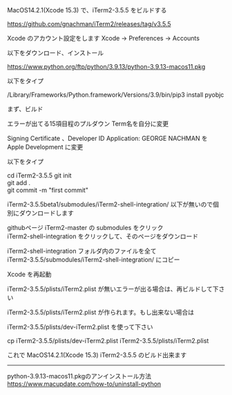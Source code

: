 MacOS14.2.1(Xcode 15.3) で、iTerm2-3.5.5 をビルドする

https://github.com/gnachman/iTerm2/releases/tag/v3.5.5

Xcode のアカウント設定をします
Xcode -> Preferences -> Accounts

以下をダウンロード、インストール

https://www.python.org/ftp/python/3.9.13/python-3.9.13-macos11.pkg

以下をタイプ

/Library/Frameworks/Python.framework/Versions/3.9/bin/pip3 install pyobjc

まず、ビルド

エラーが出てる15項目程のプルダウン Term名を自分に変更

Signing Certificate 、Developer ID Application: GEORGE NACHMAN を Apple Development に変更

以下をタイプ

cd iTerm2-3.5.5
git init  
git add .  
git commit -m "first commit"

iTerm2-3.5.5beta1/submodules/iTerm2-shell-integration/ 以下が無いので個別にダウンロードします

githubページ iTerm2-master の submodules をクリック  
iTerm2-shell-integration をクリックして、そのページをダウンロード

iTerm2-shell-integration フォルダ内のファイルを全て  
iTerm2-3.5.5/submodules/iTerm2-shell-integration/ にコピー

Xcode を再起動

iTerm2-3.5.5/plists/iTerm2.plist が無いエラーが出る場合は、再ビルドして下さい

iTerm2-3.5.5/plists/iTerm2.plist が作られます。もし出来ない場合は

iTerm2-3.5.5/plists/dev-iTerm2.plist を使って下さい

cp iTerm2-3.5.5/plists/dev-iTerm2.plist iTerm2-3.5.5/plists/iTerm2.plist

これで MacOS14.2.1(Xcode 15.3) iTerm2-3.5.5 のビルド出来ます

________________________________________________________________________

python-3.9.13-macos11.pkgのアンインストール方法  
https://www.macupdate.com/how-to/uninstall-python
